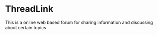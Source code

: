 # ThreadLink 
This is a online web based forum for sharing information and discussing about certain topics
